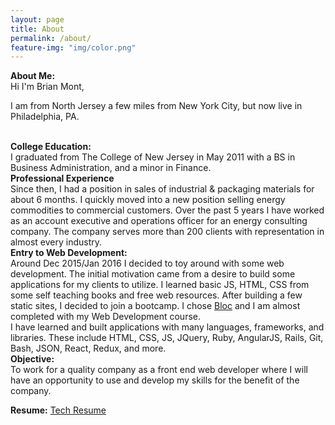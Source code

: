 ```yaml
---
layout: page
title: About
permalink: /about/
feature-img: "img/color.png"
---
```


<strong>About Me:</strong><br>
Hi I'm Brian Mont,

I am from North Jersey a few miles from New York City, but now live in Philadelphia, PA.

<br>
<strong>College Education:</strong><br>
I graduated from The College of New Jersey in May 2011 with a BS in Business Administration, and a minor in Finance.

<br>
<strong>Professional Experience</strong><br>
Since then, I had a position in sales of industrial & packaging materials for about 6 months. I quickly moved into a new position selling energy commodities to commercial customers. Over the past 5 years I have worked as an account executive and operations officer for an energy consulting company. The company serves more than 200 clients with representation in almost every industry.

<br>
<strong>Entry to Web Development:</strong><br>
Around Dec 2015/Jan 2016 I decided to toy around with some web development. The initial motivation came from a desire to build some applications for my clients to utilize. I learned basic JS, HTML, CSS from some self teaching books and free web resources. After building a few static sites, I decided to join a bootcamp. I chose <a href="bloc.io" target="_blank">Bloc</a> and I am almost completed with my Web Development course.
<br>
I have learned and built applications with many languages, frameworks, and libraries. These include HTML, CSS, JS, JQuery, Ruby, AngularJS, Rails, Git, Bash, JSON, React, Redux, and more.

<br>
<strong>Objective:</strong><br>
To work for a quality company as a front end web developer where I will have an opportunity to use and develop my skills for the benefit of the company.

<strong>Resume:</strong>
<a href="img/Mont-CreddleResume-v1.0.pdf">Tech Resume</a>




